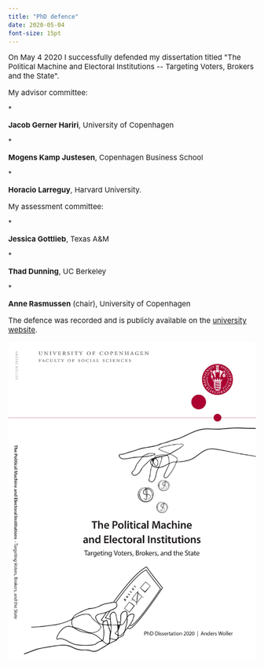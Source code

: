 ```yaml
---
title: "PhD defence"
date: 2020-05-04
font-size: 15pt
---
```


<p style="font-size:15px">On May 4 2020 I successfully defended my dissertation titled "The Political Machine and Electoral Institutions -- Targeting Voters, Brokers and the State".</p>

<p style="font-size:15px">My advisor committee:</p>
* <p style="font-size:15px"><b>Jacob Gerner Hariri</b>, University of Copenhagen</p>
* <p style="font-size:15px"><b>Mogens Kamp Justesen</b>, Copenhagen Business School</p>
* <p style="font-size:15px"><b>Horacio Larreguy</b>, Harvard University.</p>


<p style="font-size:15px">My assessment committee:</p>
* <p style="font-size:15px"><b>Jessica Gottlieb</b>, Texas A&M</p>
* <p style="font-size:15px"><b>Thad Dunning</b>, UC Berkeley</p>
* <p style="font-size:15px"><b>Anne Rasmussen</b> (chair), University of Copenhagen</p>

<p style="font-size:15px">The defence was recorded and is publicly available on the <a href="https://polsci.ku.dk/uddannelser/phd/forsvar/anders-woller-nielsen/">university website</a>.</p>

![GitHub Logo](/images/frontpage.jpg)
